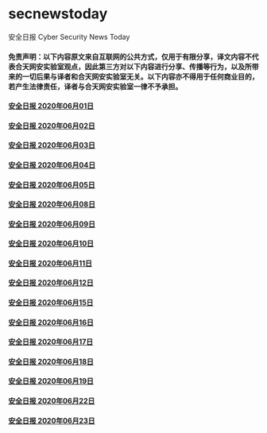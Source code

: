 # secnewstoday

安全日报 Cyber Security News Today

#### 免责声明：以下内容原文来自互联网的公共方式，仅用于有限分享，译文内容不代表合天网安实验室观点，因此第三方对以下内容进行分享、传播等行为，以及所带来的一切后果与译者和合天网安实验室无关。以下内容亦不得用于任何商业目的，若产生法律责任，译者与合天网安实验室一律不予承担。

#### [安全日报 2020年06月01日](https://github.com/hetianlab/secnewstoday/blob/master/June.2020/secnews-20200601.md)
#### [安全日报 2020年06月02日](https://github.com/hetianlab/secnewstoday/blob/master/June.2020/secnews-20200602.md)
#### [安全日报 2020年06月03日](https://github.com/hetianlab/secnewstoday/blob/master/June.2020/secnews-20200603.md)
#### [安全日报 2020年06月04日](https://github.com/hetianlab/secnewstoday/blob/master/June.2020/secnews-20200604.md)
#### [安全日报 2020年06月05日](https://github.com/hetianlab/secnewstoday/blob/master/June.2020/secnews-20200605.md)
#### [安全日报 2020年06月08日](https://github.com/hetianlab/secnewstoday/blob/master/June.2020/secnews-20200608.md)
#### [安全日报 2020年06月09日](https://github.com/hetianlab/secnewstoday/blob/master/June.2020/secnews-20200609.md)
#### [安全日报 2020年06月10日](https://github.com/hetianlab/secnewstoday/blob/master/June.2020/secnews-20200610.md)
#### [安全日报 2020年06月11日](https://github.com/hetianlab/secnewstoday/blob/master/June.2020/secnews-20200611.md)
#### [安全日报 2020年06月12日](https://github.com/hetianlab/secnewstoday/blob/master/June.2020/secnews-20200612.md)
#### [安全日报 2020年06月15日](https://github.com/hetianlab/secnewstoday/blob/master/June.2020/secnews-20200615.md)
#### [安全日报 2020年06月16日](https://github.com/hetianlab/secnewstoday/blob/master/June.2020/secnews-20200616.md)
#### [安全日报 2020年06月17日](https://github.com/hetianlab/secnewstoday/blob/master/June.2020/secnews-20200617.md)
#### [安全日报 2020年06月18日](https://github.com/hetianlab/secnewstoday/blob/master/June.2020/secnews-20200618.md)
#### [安全日报 2020年06月19日](https://github.com/hetianlab/secnewstoday/blob/master/June.2020/secnews-20200619.md)
#### [安全日报 2020年06月22日](https://github.com/hetianlab/secnewstoday/blob/master/June.2020/secnews-20200622.md)
#### [安全日报 2020年06月23日](https://github.com/hetianlab/secnewstoday/blob/master/June.2020/secnews-20200623.md)
